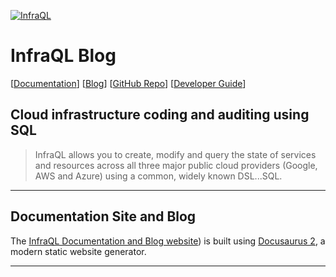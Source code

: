 [![InfraQL](https://docs.infraql.io/img/infraql-banner.png)](https://infraql.io/)  

# InfraQL Blog

[[Documentation](https://docs.infraql.io/)]  [[Blog](https://docs.infraql.io/blog/welcome)] [[GitHub Repo](https://github.com/infraql/infraql)] [[Developer Guide](https://github.com/infraql/infraql/blob/develop/developer_guide.md)]

## Cloud infrastructure coding and auditing using SQL

> InfraQL allows you to create, modify and query the state of services and resources across all three major public cloud providers (Google, AWS and Azure) using a common, widely known DSL...SQL.

----
## Documentation Site and Blog  

The [InfraQL Documentation and Blog website](https://docs.infraql.io/)) is built using [Docusaurus 2](https://docusaurus.io/), a modern static website generator. 

----
